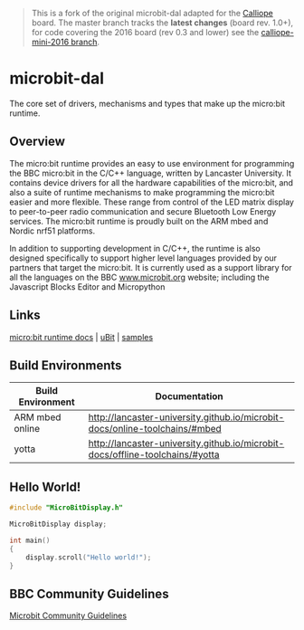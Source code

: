 > This is a fork of the original microbit-dal adapted for the [Calliope](http://calliope.cc) board.
> The master branch tracks the __latest changes__ (board rev. 1.0+), for code covering the 2016 board (rev 0.3 and lower)
> see the [calliope-mini-2016 branch](../../tree/calliope-mini-2016).

# microbit-dal

The core set of drivers, mechanisms and types that make up the micro:bit runtime.

## Overview

The micro:bit runtime provides an easy to use environment for programming the BBC micro:bit in the C/C++ language, written by Lancaster University. It contains device drivers for all the hardware capabilities of the micro:bit, and also a suite of runtime mechanisms to make programming the micro:bit easier and more flexible. These range from control of the LED matrix display to peer-to-peer radio communication and secure Bluetooth Low Energy services. The micro:bit runtime is proudly built on the ARM mbed and Nordic nrf51 platforms.

In addition to supporting development in C/C++, the runtime is also designed specifically to support higher level languages provided by our partners that target the micro:bit. It is currently used as a support library for all the languages on the BBC www.microbit.org website; including the Javascript Blocks Editor and Micropython

## Links

[micro:bit runtime docs](http://lancaster-university.github.io/microbit-docs/) | [uBit](https://github.com/lancaster-university/microbit) |  [samples](https://github.com/lancaster-university/microbit-samples)

## Build Environments

| Build Environment | Documentation |
| ------------- |-------------|
| ARM mbed online | http://lancaster-university.github.io/microbit-docs/online-toolchains/#mbed |
| yotta  | http://lancaster-university.github.io/microbit-docs/offline-toolchains/#yotta |



## Hello World!

```cpp
#include "MicroBitDisplay.h"

MicroBitDisplay display;

int main()
{
    display.scroll("Hello world!");
}
```

## BBC Community Guidelines

[Microbit Community Guidelines](http://microbit.org/community/)
